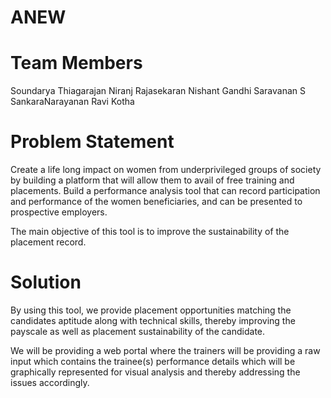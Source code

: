 # ANEW

Team Members
============
Soundarya Thiagarajan 
Niranj Rajasekaran 
Nishant Gandhi 
Saravanan S 
SankaraNarayanan
Ravi Kotha 

Problem Statement
=================
Create a life long impact on women from underprivileged groups of society by building a platform that will allow them to avail of free training and placements. Build a performance analysis tool that can record participation and performance of the women beneficiaries, and can be presented to prospective employers. 

The main objective of this tool is to improve the sustainability of the placement record. 

Solution
========
By using this tool, we provide placement opportunities matching the candidates aptitude along with technical skills, thereby improving the payscale as well as placement sustainability of the candidate. 

We will be providing a web portal where the trainers will be providing a raw input which contains the trainee(s) performance details which will be graphically represented for visual analysis and thereby addressing the issues accordingly. 
